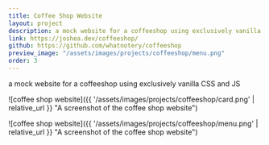 ```yaml
---
title: Coffee Shop Website
layout: project
description: a mock website for a coffeeshop using exclusively vanilla CSS and JS
link: https://joshea.dev/coffeeshop/
github: https://github.com/whatnotery/coffeeshop
preview_image: "/assets/images/projects/coffeeshop/menu.png"
order: 3
---
```


a mock website for a coffeeshop using exclusively vanilla CSS and JS

![coffee shop website]({{ '/assets/images/projects/coffeeshop/card.png' | relative_url }} "A screenshot of the coffee shop website")

![coffee shop website]({{ '/assets/images/projects/coffeeshop/menu.png' | relative_url }} "A screenshot of the coffee shop website")


